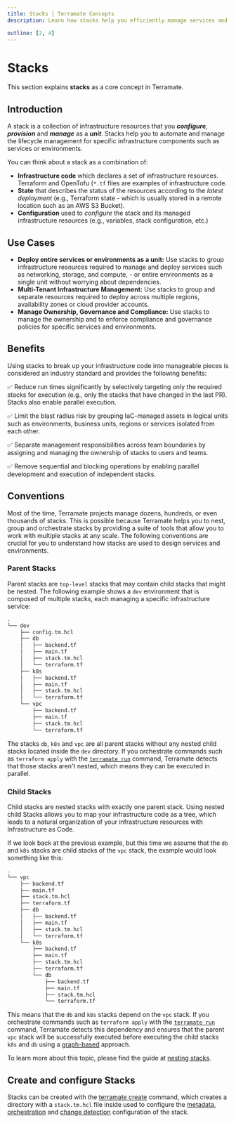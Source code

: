 ```yaml
---
title: Stacks | Terramate Concepts
description: Learn how stacks help you efficiently manage services and environments with Terraform and OpenTofu at any scale.

outline: [2, 4]
---
```


# Stacks

This section explains **stacks** as a core concept in Terramate.

## Introduction

A stack is a collection of infrastructure resources that you ***configure***, ***provision*** and ***manage*** as a
***unit***. Stacks help you to automate and manage the lifecycle management for specific infrastructure components
such as services or environments.

You can think about a stack as a combination of:

- **Infrastructure code** which declares a set of infrastructure resources. Terraform and OpenTofu (`*.tf` files are
examples of infrastructure code.
- **State** that describes the status of the resources according to the _latest deployment_ (e.g., Terraform state - which
is usually stored in a remote location such as an AWS S3 Bucket).
- **Configuration** used to _configure_ the stack and its managed infrastructure resources (e.g., variables, stack configuration, etc.)

## Use Cases

- **Deploy entire services or environments as a unit:** Use stacks to group infrastructure resources required to manage
and deploy services such as networking, storage, and compute, - or entire environments as a single unit without worrying
about dependencies.
- **Multi-Tenant Infrastructure Management:** Use stacks to group and separate resources required to deploy across multiple regions, availability zones or cloud provider accounts.
- **Manage Ownership, Governance and Compliance:** Use stacks to manage the ownership and to enforce compliance and
governance policies for specific services and environments.

## Benefits

Using stacks to break up your infrastructure code into manageable pieces is considered an industry standard and provides the following benefits:

✅ Reduce run times significantly by selectively targeting only the required stacks for execution (e.g., only the stacks that have changed in the last PR). Stacks also enable parallel execution.

✅ Limit the blast radius risk by grouping IaC-managed assets in logical units such as environments, business units, regions or services isolated from each other.

✅ Separate management responsibilities across team boundaries by assigning and managing the ownership of stacks to users and teams.

✅ Remove sequential and blocking operations by enabling parallel development and execution of independent stacks.

## Conventions

Most of the time, Terramate projects manage dozens, hundreds, or even thousands of stacks. This is possible because
Terramate helps you to nest, group and orchestrate stacks by providing a suite of tools that allow you to work with
multiple stacks at any scale. The following conventions are crucial for you to understand how stacks are used to design
services and environments.

### Parent Stacks

Parent stacks are `top-level` stacks that may contain child stacks that might be nested.
The following example shows a `dev` environment that is composed of multiple stacks, each managing a specific
infrastructure service:

```sh
.
└── dev
    ├── config.tm.hcl
    ├── db
    │   ├── backend.tf
    │   ├── main.tf
    │   ├── stack.tm.hcl
    │   └── terraform.tf
    ├── k8s
    │   ├── backend.tf
    │   ├── main.tf
    │   ├── stack.tm.hcl
    │   └── terraform.tf
    └── vpc
        ├── backend.tf
        ├── main.tf
        ├── stack.tm.hcl
        └── terraform.tf
```

The stacks `db`, `k8s` and `vpc` are all parent stacks without any nested child stacks located inside the `dev`
directory. If you orchestrate commands such as `terraform apply` with the [`terramate run`](../cli/cmdline/run.md) command,
Terramate detects that those stacks aren't nested, which means they can be executed in parallel.

### Child Stacks

Child stacks are nested stacks with exactly one parent stack. Using nested child Stacks allows you to map your
infrastructure code as a tree, which leads to a natural organization of your infrastructure resources with Infrastructure as Code.

If we look back at the previous example, but this time we assume that the `db` and `k8s` stacks are child stacks of the
`vpc` stack, the example would look something like this:

```sh
.
└── vpc
    ├── backend.tf
    ├── main.tf
    ├── stack.tm.hcl
    ├── terraform.tf
    ├── db
    │   ├── backend.tf
    │   ├── main.tf
    │   ├── stack.tm.hcl
    │   └── terraform.tf
    └── k8s
        ├── backend.tf
        ├── main.tf
        ├── stack.tm.hcl
        ├── terraform.tf
        └── db
            ├── backend.tf
            ├── main.tf
            ├── stack.tm.hcl
            └── terraform.tf
```

This means that the `db` and `k8s` stacks depend on the `vpc` stack. If you orchestrate commands such as
`terraform apply` with the [`terramate run`](../cli/cmdline/run.md) command, Terramate detects this dependency and ensures
that the parent `vpc` stack will be successfully executed before executing the child stacks `k8s` and `db` using a
[graph-based](./orchestration.md#dependency-graph) approach.

To learn more about this topic, please find the guide at [nesting stacks](../cli/stacks/nesting.md).

## Create and configure Stacks

Stacks can be created with the [terramate create](../cli/cmdline/create.md) command, which creates a directory with a
`stack.tm.hcl` file inside used to configure the [metadata](../cli/code-generation/variables/metadata#stack-metadata),
[orchestration](../cli/stacks/configuration.md#explicit-order-of-execution) and
[change detection](../cli/stacks/configuration.md#influence-change-detection) configuration of the stack.
